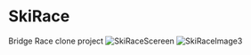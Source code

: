 # SkiRace
Bridge Race clone project
![SkiRaceScereen](https://user-images.githubusercontent.com/86557293/197664502-92ee8e02-c1d6-498e-9695-15e89ca134c3.png)
![SkiRaceImage3](https://user-images.githubusercontent.com/86557293/197664526-6332dfca-7cc7-469a-9f13-7c1350cb40e8.png)
